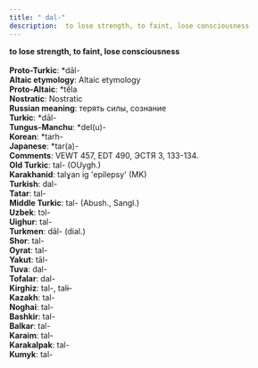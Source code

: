 ```yaml
---
title: " dal-"
description:  to lose strength, to faint, lose consciousness
---
```

<p data-pagefind-weight="0.5">
<strong> to lose strength, to faint, lose consciousness</strong><br><br>
<strong>Proto-Turkic</strong>:  *dāl-<br>
<strong>Altaic etymology</strong>:  Altaic etymology<br>
<strong> Proto-Altaic</strong>:  *tḗla<br>
<strong>Nostratic</strong>:  Nostratic<br>
<strong>Russian meaning</strong>:  терять силы, сознание<br>
<strong>Turkic</strong>:  *dāl-<br>
<strong>Tungus-Manchu</strong>:  *del(u)-<br>
<strong>Korean</strong>:  *tarh-<br>
<strong>Japanese</strong>:  *tar(a)-<br>
<strong>Comments</strong>:  VEWT 457, EDT 490, ЭСТЯ 3, 133-134.<br>
<strong>Old Turkic</strong>:  tal- (OUygh.)<br>
<strong>Karakhanid</strong>:  talɣan ig 'epilepsy' (MK)<br>
<strong>Turkish</strong>:  dal-<br>
<strong>Tatar</strong>:  tal-<br>
<strong>Middle Turkic</strong>:  tal- (Abush., Sangl.)<br>
<strong>Uzbek</strong>:  tɔl-<br>
<strong>Uighur</strong>:  tal-<br>
<strong>Turkmen</strong>:  dāl- (dial.)<br>
<strong>Shor</strong>:  tal-<br>
<strong>Oyrat</strong>:  tal-<br>
<strong>Yakut</strong>:  tāl-<br>
<strong>Tuva</strong>:  dal-<br>
<strong>Tofalar</strong>:  dal-<br>
<strong>Kirghiz</strong>:  tal-, talɨ-<br>
<strong>Kazakh</strong>:  tal-<br>
<strong>Noghai</strong>:  tal-<br>
<strong>Bashkir</strong>:  tal-<br>
<strong>Balkar</strong>:  tal-<br>
<strong>Karaim</strong>:  tal-<br>
<strong>Karakalpak</strong>:  tal-<br>
<strong>Kumyk</strong>:  tal-<br>

</p>
